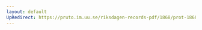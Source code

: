 ```yaml
---
layout: default
UpRedirect: https://pruto.im.uu.se/riksdagen-records-pdf/1868/prot-1868--ak--311/prot-1868--ak--311_047.pdf
---
```

